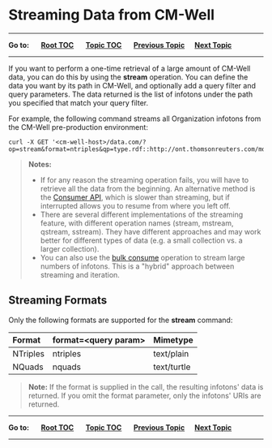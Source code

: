 # Streaming Data from CM-Well

----

**Go to:** &nbsp;&nbsp;&nbsp;&nbsp; [**Root TOC**](CM-Well.RootTOC.md) &nbsp;&nbsp;&nbsp;&nbsp; [**Topic TOC**](DevGuide.TOC.md) &nbsp;&nbsp;&nbsp;&nbsp; [**Previous Topic**](DevGuide.UpdatingCM-Well.md)&nbsp;&nbsp;&nbsp;&nbsp; [**Next Topic**](DevGuide.SubscribingToReal-TimeUpdates.md)  

----

If you want to perform a one-time retrieval of a large amount of CM-Well data, you can do this by using the **stream** operation. You can define the data you want by its path in CM-Well, and optionally add a query filter and query parameters. The data returned is the list of infotons under the path you specified that match your query filter. 

For example, the following command streams all Organization infotons from the CM-Well pre-production environment:

    curl -X GET '<cm-well-host>/data.com/?op=stream&format=ntriples&qp=type.rdf::http://ont.thomsonreuters.com/mdaas/Organization'

> **Notes:** 
>
>* If for any reason the streaming operation fails, you will have to retrieve all the data from the beginning. An alternative method is the [Consumer API](API.Stream.CreateConsumer.md), which is slower than streaming, but if interrupted allows you to resume from where you left off.
>* There are several different implementations of the streaming feature, with different operation names (stream, mstream, qstream, sstream). They have different approaches and may work better for different types of data (e.g. a small collection vs. a larger collection). 
>* You can also use the [bulk consume](API.Stream.ConsumeNextBulk.md) operation to stream large numbers of infotons. This is a "hybrid" approach between streaming and iteration.

## Streaming Formats

Only the following formats are supported for the **stream** command:

| Format   | format=&lt;query param&gt; | Mimetype            |
|:----------|:----------------------------|:---------------------|
| NTriples | ntriples                   | text/plain          |
| NQuads   | nquads                     | text/turtle         |


> **Note:** If the format is supplied in the call, the resulting infotons' data is returned. If you omit the format parameter, only the infotons' URIs are returned.

----

**Go to:** &nbsp;&nbsp;&nbsp;&nbsp; [**Root TOC**](CM-Well.RootTOC.md) &nbsp;&nbsp;&nbsp;&nbsp; [**Topic TOC**](DevGuide.TOC.md) &nbsp;&nbsp;&nbsp;&nbsp; [**Previous Topic**](DevGuide.UpdatingCM-Well.md)&nbsp;&nbsp;&nbsp;&nbsp; [**Next Topic**](DevGuide.SubscribingToReal-TimeUpdates.md)  

----